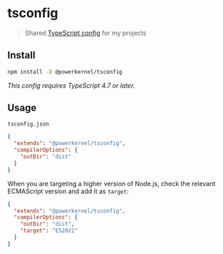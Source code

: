# tsconfig

> Shared [TypeScript config](https://www.typescriptlang.org/docs/handbook/tsconfig-json.html) for my projects

## Install

```sh
npm install -D @powerkernel/tsconfig
```

_This config requires TypeScript 4.7 or later._

## Usage

`tsconfig.json`

```json
{
  "extends": "@powerkernel/tsconfig",
  "compilerOptions": {
    "outDir": "dist"
  }
}
```

When you are targeting a higher version of Node.js, check the relevant ECMAScript version and add it as `target`:

```json
{
  "extends": "@powerkernel/tsconfig",
  "compilerOptions": {
    "outDir": "dist",
    "target": "ES2021"
  }
}
```
